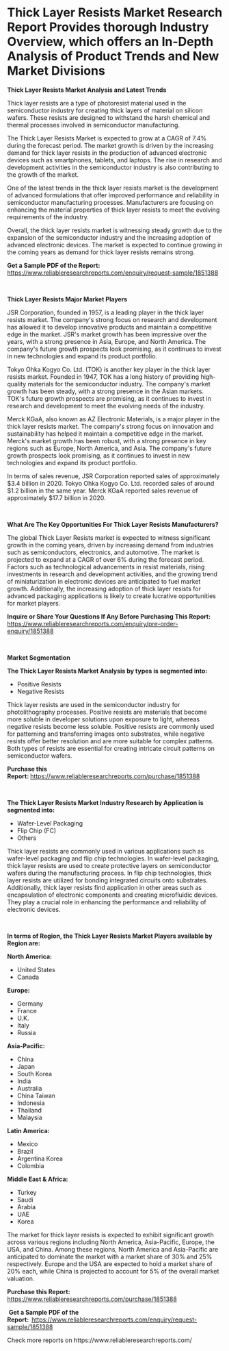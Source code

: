 <p><h1>Thick Layer Resists Market Research Report Provides thorough Industry Overview, which offers an In-Depth Analysis of Product Trends and New Market Divisions</h1></p><p><strong>Thick Layer Resists Market Analysis and Latest Trends</strong></p>
<p><p>Thick layer resists are a type of photoresist material used in the semiconductor industry for creating thick layers of material on silicon wafers. These resists are designed to withstand the harsh chemical and thermal processes involved in semiconductor manufacturing.</p><p>The Thick Layer Resists Market is expected to grow at a CAGR of 7.4% during the forecast period. The market growth is driven by the increasing demand for thick layer resists in the production of advanced electronic devices such as smartphones, tablets, and laptops. The rise in research and development activities in the semiconductor industry is also contributing to the growth of the market.</p><p>One of the latest trends in the thick layer resists market is the development of advanced formulations that offer improved performance and reliability in semiconductor manufacturing processes. Manufacturers are focusing on enhancing the material properties of thick layer resists to meet the evolving requirements of the industry.</p><p>Overall, the thick layer resists market is witnessing steady growth due to the expansion of the semiconductor industry and the increasing adoption of advanced electronic devices. The market is expected to continue growing in the coming years as demand for thick layer resists remains strong.</p></p>
<p><strong>Get a Sample PDF of the Report:&nbsp;</strong> <a href="https://www.reliableresearchreports.com/enquiry/request-sample/1851388">https://www.reliableresearchreports.com/enquiry/request-sample/1851388</a></p>
<p>&nbsp;</p>
<p><strong>Thick Layer Resists Major Market Players</strong></p>
<p><p>JSR Corporation, founded in 1957, is a leading player in the thick layer resists market. The company's strong focus on research and development has allowed it to develop innovative products and maintain a competitive edge in the market. JSR's market growth has been impressive over the years, with a strong presence in Asia, Europe, and North America. The company's future growth prospects look promising, as it continues to invest in new technologies and expand its product portfolio.</p><p>Tokyo Ohka Kogyo Co. Ltd. (TOK) is another key player in the thick layer resists market. Founded in 1947, TOK has a long history of providing high-quality materials for the semiconductor industry. The company's market growth has been steady, with a strong presence in the Asian markets. TOK's future growth prospects are promising, as it continues to invest in research and development to meet the evolving needs of the industry.</p><p>Merck KGaA, also known as AZ Electronic Materials, is a major player in the thick layer resists market. The company's strong focus on innovation and sustainability has helped it maintain a competitive edge in the market. Merck's market growth has been robust, with a strong presence in key regions such as Europe, North America, and Asia. The company's future growth prospects look promising, as it continues to invest in new technologies and expand its product portfolio.</p><p>In terms of sales revenue, JSR Corporation reported sales of approximately $3.4 billion in 2020. Tokyo Ohka Kogyo Co. Ltd. recorded sales of around $1.2 billion in the same year. Merck KGaA reported sales revenue of approximately $17.7 billion in 2020.</p></p>
<p>&nbsp;</p>
<p><strong>What Are The Key Opportunities For Thick Layer Resists Manufacturers?</strong></p>
<p><p>The global Thick Layer Resists market is expected to witness significant growth in the coming years, driven by increasing demand from industries such as semiconductors, electronics, and automotive. The market is projected to expand at a CAGR of over 6% during the forecast period. Factors such as technological advancements in resist materials, rising investments in research and development activities, and the growing trend of miniaturization in electronic devices are anticipated to fuel market growth. Additionally, the increasing adoption of thick layer resists for advanced packaging applications is likely to create lucrative opportunities for market players.</p></p>
<p><strong>Inquire or Share Your Questions If Any Before Purchasing This Report:</strong> <a href="https://www.reliableresearchreports.com/enquiry/pre-order-enquiry/1851388">https://www.reliableresearchreports.com/enquiry/pre-order-enquiry/1851388</a></p>
<p>&nbsp;</p>
<p><strong>Market Segmentation</strong></p>
<p><strong>The Thick Layer Resists Market Analysis by types is segmented into:</strong></p>
<p><ul><li>Positive Resists</li><li>Negative Resists</li></ul></p>
<p><p>Thick layer resists are used in the semiconductor industry for photolithography processes. Positive resists are materials that become more soluble in developer solutions upon exposure to light, whereas negative resists become less soluble. Positive resists are commonly used for patterning and transferring images onto substrates, while negative resists offer better resolution and are more suitable for complex patterns. Both types of resists are essential for creating intricate circuit patterns on semiconductor wafers.</p></p>
<p><strong>Purchase this Report:&nbsp;</strong><a href="https://www.reliableresearchreports.com/purchase/1851388">https://www.reliableresearchreports.com/purchase/1851388</a></p>
<p>&nbsp;</p>
<p><strong>The Thick Layer Resists Market Industry Research by Application is segmented into:</strong></p>
<p><ul><li>Wafer-Level Packaging</li><li>Flip Chip (FC)</li><li>Others</li></ul></p>
<p><p>Thick layer resists are commonly used in various applications such as wafer-level packaging and flip chip technologies. In wafer-level packaging, thick layer resists are used to create protective layers on semiconductor wafers during the manufacturing process. In flip chip technologies, thick layer resists are utilized for bonding integrated circuits onto substrates. Additionally, thick layer resists find application in other areas such as encapsulation of electronic components and creating microfluidic devices. They play a crucial role in enhancing the performance and reliability of electronic devices.</p></p>
<p>&nbsp;</p>
<p><strong>In terms of Region, the Thick Layer Resists Market Players available by Region are:</strong></p>
<p>
    <p> <strong> North America: </strong>
        <ul>
            <li>United States</li>
            <li>Canada</li>
        </ul>
        </p> 
    <p> <strong> Europe: </strong>
        <ul>
            <li>Germany</li>
            <li>France</li>
            <li>U.K.</li>
            <li>Italy</li>
            <li>Russia</li>
        </ul>
        </p> 
    <p> <strong> Asia-Pacific: </strong>
        <ul>
            <li>China</li>
            <li>Japan</li>
            <li>South Korea</li>
            <li>India</li>
            <li>Australia</li>
            <li>China Taiwan</li>
            <li>Indonesia</li>
            <li>Thailand</li>
            <li>Malaysia</li>
        </ul>
        </p> 
    <p> <strong> Latin America: </strong>
        <ul>
            <li>Mexico</li>
            <li>Brazil</li>
            <li>Argentina Korea</li>
            <li>Colombia</li>
        </ul>
        </p> 
    <p> <strong> Middle East & Africa: </strong>
        <ul>
            <li>Turkey</li>
            <li>Saudi</li>
            <li>Arabia</li>
            <li>UAE</li>
            <li>Korea</li>
        </ul>
    </p>
    </p>
<p><p>The market for thick layer resists is expected to exhibit significant growth across various regions including North America, Asia-Pacific, Europe, the USA, and China. Among these regions, North America and Asia-Pacific are anticipated to dominate the market with a market share of 30% and 25% respectively. Europe and the USA are expected to hold a market share of 20% each, while China is projected to account for 5% of the overall market valuation.</p></p>
<p><strong>Purchase this Report: </strong><a href="https://www.reliableresearchreports.com/purchase/1851388">https://www.reliableresearchreports.com/purchase/1851388</a></p>
<p>&nbsp;<strong>Get a Sample PDF of the Report:&nbsp;&nbsp;</strong><a href="https://www.reliableresearchreports.com/enquiry/request-sample/1851388">https://www.reliableresearchreports.com/enquiry/request-sample/1851388</a></p>
<p><strong></strong></p>
<p>Check more reports on https://www.reliableresearchreports.com/</p>